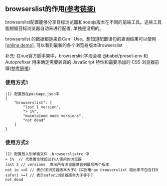 ## browserslist的作用[(参考链接)](https://www.jianshu.com/p/d45a31c50711)

browserslist配置能够分享目标浏览器和nodejs版本在不同的前端工具。这些工具能根据目标浏览器自动来进行配置, 单独是没用的。

browserslist 的数据都是来自Can I Use。想知道配置语句的查询结果可以使用[[online demo]](https://browserl.ist/), 可以看到最新的各个浏览器版本Browserslist

补充: 在vue官方脚手架中，browserslist字段会被 @babel/preset-env 和 Autoprefixer 用来确定需要转译的 JavaScript 特性和需要添加的 CSS 浏览器前缀([参考链接](https://github.com/browserslist/browserslist-example))

### 使用方式1

```
(1) 配置放在package.json中
{
    "browserslist": [
        "last 1 version",
        "> 1%",
        "maintained node versions",
        "not dead"
    ]
}
```

### 使用方式2

```
(2) 配置放入到单独文件 .browserslistrc 中
> 1%  // 代表着全球超过1%人使用的浏览器
last 2 // versions  表示所有浏览器兼容到最后两个版本
not ie <=8 // 表示IE浏览器版本大于8（实则用npx browserslist 跑出来不包含IE9
safari >=7 // 表示safari浏览器版本大于等于7
not dead
```

